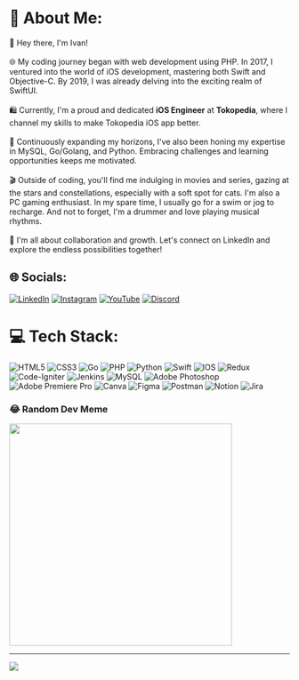 # 💫 About Me:
👋 Hey there, I'm Ivan!<br><br>🌐 My coding journey began with web development using PHP. In 2017, I ventured into the world of iOS development, mastering both Swift and Objective-C. By 2019, I was already delving into the exciting realm of SwiftUI.<br><br>🛍️ Currently, I'm a proud and dedicated **iOS Engineer** at **Tokopedia**, where I channel my skills to make Tokopedia iOS app better.<br><br>🚀 Continuously expanding my horizons, I've also been honing my expertise in MySQL, Go/Golang, and Python. Embracing challenges and learning opportunities keeps me motivated.<br><br>🎬 Outside of coding, you'll find me indulging in movies and series, gazing at the stars and constellations, especially with a soft spot for cats. I'm also a PC gaming enthusiast. In my spare time, I usually go for a swim or jog to recharge. And not to forget, I'm a drummer and love playing musical rhythms.<br><br>🤝 I'm all about collaboration and growth. Let's connect on LinkedIn and explore the endless possibilities together!


## 🌐 Socials:
[![LinkedIn](https://img.shields.io/badge/LinkedIn-%230077B5.svg?logo=linkedin&logoColor=white)](https://linkedin.com/in/ivan-bagaskara) [![Instagram](https://img.shields.io/badge/Instagram-%23E4405F.svg?logo=Instagram&logoColor=white)](https://instagram.com/vnbgskr) [![YouTube](https://img.shields.io/badge/YouTube-%23FF0000.svg?logo=YouTube&logoColor=white)](https://youtube.com/@UC-sKTU0KgR-Zm06BrFxlFRw)  [![Discord](https://img.shields.io/badge/Discord-%237289DA.svg?logo=discord&logoColor=white)](https://discord.gg/ivanbagaskara)

# 💻 Tech Stack:
![HTML5](https://img.shields.io/badge/html5-%23E34F26.svg?style=flat&logo=html5&logoColor=white) ![CSS3](https://img.shields.io/badge/css3-%231572B6.svg?style=flat&logo=css3&logoColor=white) ![Go](https://img.shields.io/badge/go-%2300ADD8.svg?style=flat&logo=go&logoColor=white) ![PHP](https://img.shields.io/badge/php-%23777BB4.svg?style=flat&logo=php&logoColor=white) ![Python](https://img.shields.io/badge/python-3670A0?style=flat&logo=python&logoColor=ffdd54) ![Swift](https://img.shields.io/badge/swift-F54A2A?style=flat&logo=swift&logoColor=white) ![IOS](https://img.shields.io/badge/IOS-%2320232a.svg?style=flat&logo=apple&logoColor=white) ![Redux](https://img.shields.io/badge/redux-%23593d88.svg?style=flat&logo=redux&logoColor=white) ![Code-Igniter](https://img.shields.io/badge/CodeIgniter-%23EF4223.svg?style=flat&logo=codeIgniter&logoColor=white) ![Jenkins](https://img.shields.io/badge/jenkins-%232C5263.svg?style=flat&logo=jenkins&logoColor=white) ![MySQL](https://img.shields.io/badge/mysql-%2300f.svg?style=flat&logo=mysql&logoColor=white) ![Adobe Photoshop](https://img.shields.io/badge/adobephotoshop-%2331A8FF.svg?style=flat&logo=adobephotoshop&logoColor=white) ![Adobe Premiere Pro](https://img.shields.io/badge/Adobe%20Premiere%20Pro-9999FF.svg?style=flat&logo=Adobe%20Premiere%20Pro&logoColor=white) ![Canva](https://img.shields.io/badge/Canva-%2300C4CC.svg?style=flat&logo=Canva&logoColor=white) 	![Figma](https://img.shields.io/badge/figma-%23F24E1E.svg?style=flat&logo=figma&logoColor=white) ![Postman](https://img.shields.io/badge/Postman-FF6C37?style=flat&logo=postman&logoColor=white) ![Notion](https://img.shields.io/badge/Notion-%23000000.svg?style=flat&logo=notion&logoColor=white) ![Jira](https://img.shields.io/badge/jira-%230A0FFF.svg?style=flat&logo=jira&logoColor=white)

### 😂 Random Dev Meme
<img src='https://randommeme-five.vercel.app/' style="height: 400px;"/>

---
[![](https://visitcount.itsvg.in/api?id=ivanbagaskara&icon=0&color=6)](https://visitcount.itsvg.in)

<!-- Proudly created with GPRM ( https://gprm.itsvg.in ) -->
